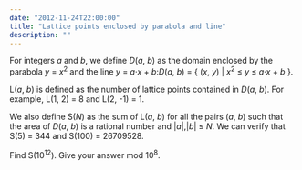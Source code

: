 ```yaml
---
date: "2012-11-24T22:00:00"
title: "Lattice points enclosed by parabola and line"
description: ""
---
```


<p>
For integers <var>a</var> and <var>b</var>, we define <var>D</var>(<var>a</var>, <var>b</var>) as the domain enclosed by the parabola <var>y</var> = <var>x</var><sup>2</sup> and the line <var>y</var> = <var>a</var>·<var>x</var> + <var>b</var>:<var>D</var>(<var>a</var>, <var>b</var>) = { (<var>x</var>, <var>y</var>) | <var>x</var><sup>2</sup> ≤ <var>y</var> ≤ <var>a</var>·<var>x</var> + <var>b</var> }.
</p>
<p>
L(<var>a</var>, <var>b</var>) is defined as the number of lattice points contained in <var>D</var>(<var>a</var>, <var>b</var>).
For example, L(1, 2) = 8 and L(2, -1) = 1.
</p>
<p>
We also define S(<var>N</var>) as the sum of L(<var>a</var>, <var>b</var>) for all the pairs (<var>a</var>, <var>b</var>) such that the area of <var>D</var>(<var>a</var>, <var>b</var>) is a rational number and |<var>a</var>|,|<var>b</var>| ≤ <var>N</var>.
We can verify that S(5) = 344 and S(100) = 26709528.
</p>
<p>
Find S(10<sup>12</sup>). Give your answer mod 10<sup>8</sup>.
</p>

